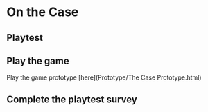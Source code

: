 # On the Case
## Playtest

## Play the game
Play the game prototype [here](Prototype/The Case Prototype.html)

## Complete the playtest survey
